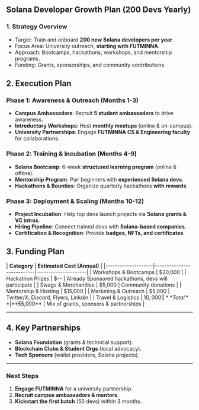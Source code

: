 ## **Solana Developer Growth Plan (200 Devs Yearly)**
### **1. Strategy Overview**
- Target: Train and onboard **200 new Solana developers per year**.
- Focus Area: University outreach, **starting with FUTMINNA**.
- Approach: Bootcamps, hackathons, workshops, and mentorship programs.
- Funding: Grants, sponsorships, and community contributions.

## **2. Execution Plan**
### **Phase 1: Awareness & Outreach (Months 1-3)**
- **Campus Ambassadors**: Recruit **5 student ambassadors** to drive awareness.
- **Introductory Workshops**: Host **monthly meetups** (online & on-campus).
- **University Partnerships**: Engage **FUTMINNA CS & Engineering faculty** for collaborations.

### **Phase 2: Training & Incubation (Months 4-9)**
- **Solana Bootcamp**: 6-week **structured learning program** (online & offline).
- **Mentorship Program**: Pair beginners with **experienced Solana devs**.
- **Hackathons & Bounties**: Organize quarterly hackathons **with rewards**.

### **Phase 3: Deployment & Scaling (Months 10-12)**
- **Project Incubation**: Help top devs launch projects via **Solana grants & VC intros**.
- **Hiring Pipeline**: Connect trained devs with **Solana-based companies**.
- **Certification & Recognition**: Provide **badges, NFTs, and certificates**.


## **3. Funding Plan**
| **Category**       | **Estimated Cost (Annual)** |
|--------------------|---------------------------|---------------------|
| Workshops & Bootcamps | $20,000 |
| Hackathon Prizes   | $-- | Already Sponsored hackathons, devs will participate |
| Swags & Merchandise | $5,000 | Community donations |
| Mentorship & Hosting | $15,000 |
| Marketing & Outreach | $5,000  | Twitter/X, Discord, Flyers, Linkdin |
| Travel & Logistics | $10,000 |
| **Total**          | **$55,000** | Mix of grants, sponsors & partnerships |

---

## **4. Key Partnerships**
- **Solana Foundation** (grants & technical support).
- **Blockchain Clubs & Student Orgs** (local advocacy).
- **Tech Sponsors** (wallet providers, Solana projects).

---

### **Next Steps**
1. **Engage FUTMINNA** for a university partnership.
3. **Recruit campus ambassadors & mentors**.
4. **Kickstart the first batch** (50 devs) within 3 months.

